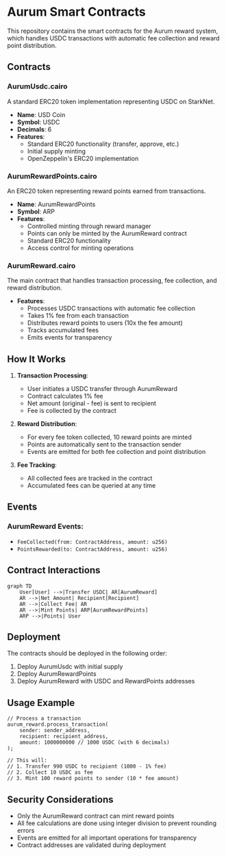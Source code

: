 # Aurum Smart Contracts

This repository contains the smart contracts for the Aurum reward system, which handles USDC transactions with automatic fee collection and reward point distribution.

## Contracts

### AurumUsdc.cairo
A standard ERC20 token implementation representing USDC on StarkNet.

- **Name**: USD Coin
- **Symbol**: USDC
- **Decimals**: 6
- **Features**:
  - Standard ERC20 functionality (transfer, approve, etc.)
  - Initial supply minting
  - OpenZeppelin's ERC20 implementation

### AurumRewardPoints.cairo
An ERC20 token representing reward points earned from transactions.

- **Name**: AurumRewardPoints
- **Symbol**: ARP
- **Features**:
  - Controlled minting through reward manager
  - Points can only be minted by the AurumReward contract
  - Standard ERC20 functionality
  - Access control for minting operations

### AurumReward.cairo
The main contract that handles transaction processing, fee collection, and reward distribution.

- **Features**:
  - Processes USDC transactions with automatic fee collection
  - Takes 1% fee from each transaction
  - Distributes reward points to users (10x the fee amount)
  - Tracks accumulated fees
  - Emits events for transparency

## How It Works

1. **Transaction Processing**:
   - User initiates a USDC transfer through AurumReward
   - Contract calculates 1% fee
   - Net amount (original - fee) is sent to recipient
   - Fee is collected by the contract

2. **Reward Distribution**:
   - For every fee token collected, 10 reward points are minted
   - Points are automatically sent to the transaction sender
   - Events are emitted for both fee collection and point distribution

3. **Fee Tracking**:
   - All collected fees are tracked in the contract
   - Accumulated fees can be queried at any time

## Events

### AurumReward Events:
- `FeeCollected(from: ContractAddress, amount: u256)`
- `PointsRewarded(to: ContractAddress, amount: u256)`

## Contract Interactions

```mermaid
graph TD
    User[User] -->|Transfer USDC| AR[AurumReward]
    AR -->|Net Amount| Recipient[Recipient]
    AR -->|Collect Fee| AR
    AR -->|Mint Points| ARP[AurumRewardPoints]
    ARP -->|Points| User
```

## Deployment

The contracts should be deployed in the following order:
1. Deploy AurumUsdc with initial supply
2. Deploy AurumRewardPoints
3. Deploy AurumReward with USDC and RewardPoints addresses

## Usage Example

```cairo
// Process a transaction
aurum_reward.process_transaction(
    sender: sender_address,
    recipient: recipient_address,
    amount: 1000000000 // 1000 USDC (with 6 decimals)
);

// This will:
// 1. Transfer 990 USDC to recipient (1000 - 1% fee)
// 2. Collect 10 USDC as fee
// 3. Mint 100 reward points to sender (10 * fee amount)
```

## Security Considerations

- Only the AurumReward contract can mint reward points
- All fee calculations are done using integer division to prevent rounding errors
- Events are emitted for all important operations for transparency
- Contract addresses are validated during deployment
